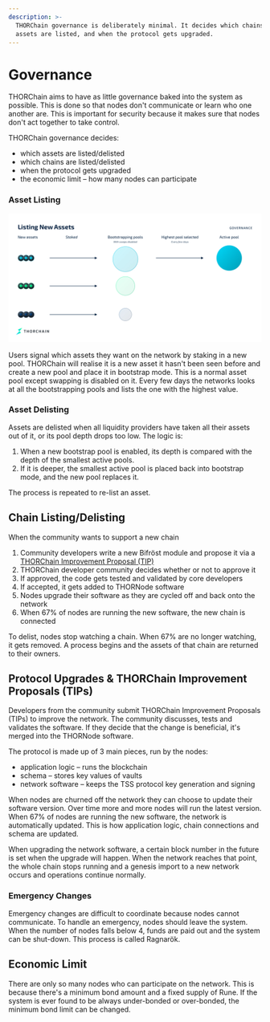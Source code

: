 ```yaml
---
description: >-
  THORChain governance is deliberately minimal. It decides which chains and
  assets are listed, and when the protocol gets upgraded.
---
```


# Governance

THORChain aims to have as little governance baked into the system as possible. This is done so that nodes don't communicate or learn who one another are. This is important for security because it makes sure that nodes don't act together to take control.

THORChain governance decides:

* which assets are listed/delisted
* which chains are listed/delisted
* when the protocol gets upgraded
* the economic limit – how many nodes can participate

### Asset Listing

![](../.gitbook/assets/listing-new-assets.jpg)

Users signal which assets they want on the network by staking in a new pool. THORChain will realise it is a new asset it hasn't been seen before and create a new pool and place it in bootstrap mode. This is a normal asset pool except swapping is disabled on it. Every few days the networks looks at all the bootstrapping pools and lists the one with the highest value.

### Asset Delisting

Assets are delisted when all liquidity providers have taken all their assets out of it, or its pool depth drops too low. The logic is:

1. When a new bootstrap pool is enabled, its depth is compared with the depth of the smallest active pools. 
2. If it is deeper, the smallest active pool is placed back into bootstrap mode, and the new pool replaces it. 

The process is repeated to re-list an asset.

## Chain Listing/Delisting

When the community wants to support a new chain

1. Community developers write a new Bifröst module and propose it via a [THORChain Improvement Proposal \(TIP\)](governance.md#protocol-upgrades-and-thorchain-improvement-proposals-tips)
2. THORChain developer community decides whether or not to approve it
3. If approved, the code gets tested and validated by core developers
4. If accepted, it gets added to THORNode software
5. Nodes upgrade their software as they are cycled off and back onto the network
6. When 67% of nodes are running the new software, the new chain is connected

To delist, nodes stop watching a chain. When 67% are no longer watching, it gets removed. A process begins and the assets of that chain are returned to their owners.

## Protocol Upgrades & THORChain Improvement Proposals \(TIPs\)

Developers from the community submit THORChain Improvement Proposals \(TIPs\) to improve the network. The community discusses, tests and validates the software. If they decide that the change is beneficial, it's merged into the THORNode software.

The protocol is made up of 3 main pieces, run by the nodes:

* application logic – runs the blockchain
* schema – stores key values of vaults
* network software – keeps the TSS protocol key generation and signing

When nodes are churned off the network they can choose to update their software version. Over time more and more nodes will run the latest version. When 67% of nodes are running the new software, the network is automatically updated. This is how application logic, chain connections and schema are updated.

When upgrading the network software, a certain block number in the future is set when the upgrade will happen. When the network reaches that point, the whole chain stops running and a genesis import to a new network occurs and operations continue normally.

### Emergency Changes

Emergency changes are difficult to coordinate because nodes cannot communicate. To handle an emergency, nodes should leave the system. When the number of nodes falls below 4, funds are paid out and the system can be shut-down. This process is called Ragnarök.

## Economic Limit

There are only so many nodes who can participate on the network. This is because there's a minimum bond amount and a fixed supply of Rune. If the system is ever found to be always under-bonded or over-bonded, the minimum bond limit can be changed. 


